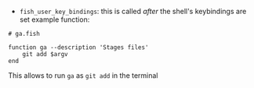 - `fish_user_key_bindings`: this is called *after* the shell's keybindings are set
example function:
```shell
# ga.fish

function ga --description 'Stages files'
    git add $argv
end
```
This allows to run `ga` as `git add` in the terminal
